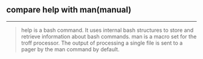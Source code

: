 ## compare  help with man(manual) 
***
> help is a bash command. It uses internal bash structures to store and retrieve information about bash commands. man is a macro set for the troff processor. The output of processing a single file is sent to a pager by the man command by default.